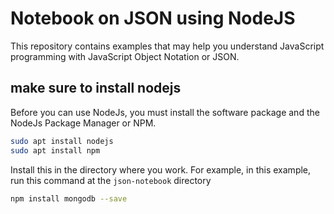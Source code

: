# Notebook on JSON using NodeJS

This repository contains examples that may help you understand JavaScript
programming with JavaScript Object Notation or JSON.

## make sure to install nodejs

Before you can use NodeJs, you must install the software package and 
the NodeJs Package Manager or NPM.

```bash
sudo apt install nodejs
sudo apt install npm
```

Install this in the directory where you work. For example, in this example, 
run this command at the `json-notebook` directory

```bash
npm install mongodb --save
```